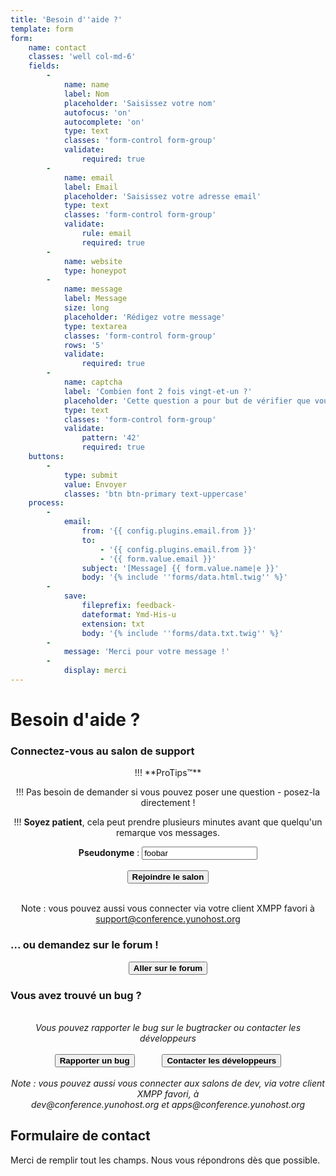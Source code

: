 ```yaml
---
title: 'Besoin d''aide ?'
template: form
form:
    name: contact
    classes: 'well col-md-6'
    fields:
        -
            name: name
            label: Nom
            placeholder: 'Saisissez votre nom'
            autofocus: 'on'
            autocomplete: 'on'
            type: text
            classes: 'form-control form-group'
            validate:
                required: true
        -
            name: email
            label: Email
            placeholder: 'Saisissez votre adresse email'
            type: text
            classes: 'form-control form-group'
            validate:
                rule: email
                required: true
        -
            name: website
            type: honeypot
        -
            name: message
            label: Message
            size: long
            placeholder: 'Rédigez votre message'
            type: textarea
            classes: 'form-control form-group'
            rows: '5'
            validate:
                required: true
        -
            name: captcha
            label: 'Combien font 2 fois vingt-et-un ?'
            placeholder: 'Cette question a pour but de vérifier que vous êtes bien un humain'
            type: text
            classes: 'form-control form-group'
            validate:
                pattern: '42'
                required: true
    buttons:
        -
            type: submit
            value: Envoyer
            classes: 'btn btn-primary text-uppercase'
    process:
        -
            email:
                from: '{{ config.plugins.email.from }}'
                to:
                    - '{{ config.plugins.email.from }}'
                    - '{{ form.value.email }}'
                subject: '[Message] {{ form.value.name|e }}'
                body: '{% include ''forms/data.html.twig'' %}'
        -
            save:
                fileprefix: feedback-
                dateformat: Ymd-His-u
                extension: txt
                body: '{% include ''forms/data.txt.twig'' %}'
        -
            message: 'Merci pour votre message !'
        -
            display: merci
---
```


# Besoin d'aide ?

<h3>Connectez-vous au salon de support</h3>
<center>
!!! **ProTips™**
    
!!! Pas besoin de demander si vous pouvez poser une question - posez-la directement !

!!! **Soyez patient**, cela peut prendre plusieurs minutes avant que quelqu'un remarque vos messages.
</ul>
</div>
<strong>Pseudonyme</strong> : <input id="nickname" value="foobar" type="text">
</br>
</br>
<button id="joinChatroom" type="button" class="btn btn-success" style="font-weight:bold;">
            <span class="glyphicon glyphicon-comment"></span> Rejoindre le salon
</button>
</br>
</br>

Note : vous pouvez aussi vous connecter via votre client XMPP favori à</br>
support@conference.yunohost.org</em>
</center>

<h3>... ou demandez sur le forum !</h3>

<center>
<button id="goForum" type="button" class="btn btn-success" style="font-weight:bold;">
            <span class="glyphicon glyphicon-comment"></span> Aller sur le forum
          </button>
</center>

<h3>Vous avez trouvé un bug ?</h3>

<center>
<br>
<em>Vous pouvez rapporter le bug sur le bugtracker ou contacter les développeurs</em><br><br>
<button id="goBugtracker" type="button" class="btn btn-warning" style="font-weight:bold;">
            <span class="glyphicon glyphicon-exclamation-sign"></span> Rapporter un bug
          </button>
<button id="goDevroom" type="button" class="btn btn-warning" style="font-weight:bold; margin-left:40px">
            <span class="glyphicon glyphicon-comment"></span> Contacter les développeurs
          </button>
</br>
</br>
<em>Note : vous pouvez aussi vous connecter aux salons de dev, via votre client XMPP favori, à</br>
dev@conference.yunohost.org et apps@conference.yunohost.org</em>
</center>

<script>
document.getElementById("joinChatroom").onclick = function() {
    var nickname = document.getElementById("nickname").value;
    window.location.href = "https://chat.yunohost.org/?nick="+nickname;
}
document.getElementById("goForum").onclick = function() {
    var nickname = document.getElementById("nickname").value;
    window.location.href = "https://forum.yunohost.org/latest";
}
document.getElementById("goBugtracker").onclick = function() {
    window.location.href = "https://dev.yunohost.org/projects/yunohost/issues";
}
document.getElementById("goDevroom").onclick = function() {
    window.location.href = "https://chat.yunohost.org/";
}
</script>


## Formulaire de contact
Merci de remplir tout les champs. Nous vous répondrons dès que possible.
